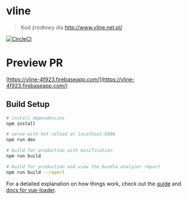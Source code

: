 # vline

> Kod źródłowy dla http://www.vline.net.pl/

[![CircleCI](https://circleci.com/gh/kumalg/vline.svg?style=svg)](https://circleci.com/gh/kumalg/vline)

# Preview PR

[https://vline-4f923.firebaseapp.com/](https://vline-4f923.firebaseapp.com/)

## Build Setup

``` bash
# install dependencies
npm install

# serve with hot reload at localhost:8080
npm run dev

# build for production with minification
npm run build

# build for production and view the bundle analyzer report
npm run build --report
```

For a detailed explanation on how things work, check out the [guide](http://vuejs-templates.github.io/webpack/) and [docs for vue-loader](http://vuejs.github.io/vue-loader).

